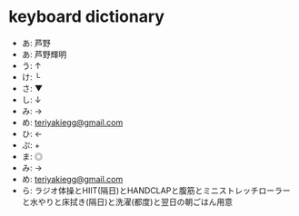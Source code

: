 # keyboard dictionary
- あ: 芦野
- あ: 芦野輝明
- う: ↑
- け: └
- さ: ▼
- し: ↓
- み: →
- め: teriyakiegg@gmail.com
- ひ: ←
- ぷ: +
- ま: ◎
- み: →
- め: teriyakiegg@gmail.com
- ら: ラジオ体操とHIIT(隔日)とHANDCLAPと腹筋とミニストレッチローラーと水やりと床拭き(隔日)と洗濯(都度)と翌日の朝ごはん用意

